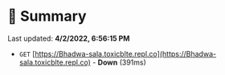 # 📖 Summary
Last updated: **4/2/2022, 6:56:15 PM**

- `GET` [https://Bhadwa-sala.toxicblte.repl.co](https://Bhadwa-sala.toxicblte.repl.co) - **Down** (391ms)
